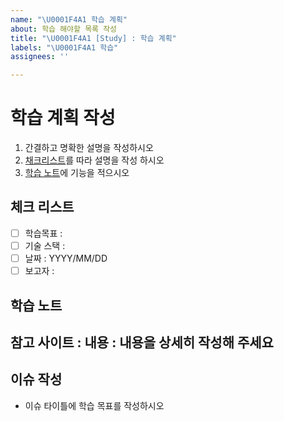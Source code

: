 ```yaml
---
name: "\U0001F4A1 학습 계획"
about: 학습 해야할 목록 작성
title: "\U0001F4A1 [Study] : 학습 계획"
labels: "\U0001F4A1 학습"
assignees: ''

---
```


#  학습 계획 작성
1. 간결하고 명확한 설명을 작성하시오
2. [채크리스트](#체크-리스트)를 따라 설명을 작성 하시오
2. [학습 노트](#학습-노트)에 기능을 적으시오

## 체크 리스트
- [ ] 학습목표 : 
- [ ] 기술 스택 :
- [ ] 날짜 :  YYYY/MM/DD
- [ ] 보고자 : 

## 학습 노트
참고 사이트 : 
내용 :
  내용을 상세히 작성해 주세요
---

## 이슈 작성
- 이슈 타이틀에 학습 목표를 작성하시오
